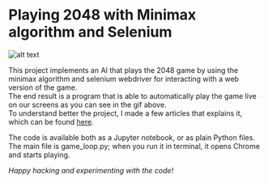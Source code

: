 # Playing 2048 with Minimax algorithm and Selenium
![alt text](imgs/playing_2048.gif)

This project implements an AI that plays the 2048 game by using the minimax algorithm and selenium webdriver for interacting with a web version of the game.   
The end result is a program that is able to automatically play the game live on our screens as you can see in the gif above.   
To understand better the project, I made a few articles that explains it, which can be found [here](https://towardsdatascience.com/tagged/playing-2048-with-minimax).  

The code is available both as a Jupyter notebook, or as plain Python files. The main file is game_loop.py; when you run it in terminal, it opens Chrome and starts playing.  

*Happy hacking and experimenting with the code!*